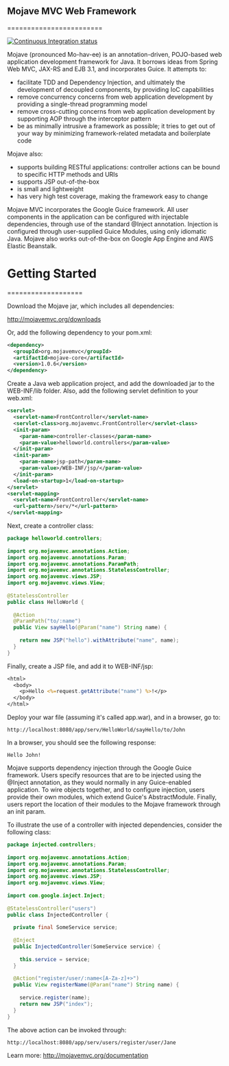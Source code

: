 ## Mojave MVC Web Framework

========================

[![Continuous Integration status](https://secure.travis-ci.org/lantunes/mojave.png)](http://travis-ci.org/lantunes/mojave)

Mojave (pronounced Mo-hav-ee) is an annotation-driven, POJO-based web application development framework for Java. 
It borrows ideas from Spring Web MVC, JAX-RS and EJB 3.1, and incorporates Guice. It attempts to:

* facilitate TDD and Dependency Injection, and ultimately the development of decoupled components, by providing IoC capabilities
* remove concurrency concerns from web application development by providing a single-thread programming model
* remove cross-cutting concerns from web application development by supporting AOP through the interceptor pattern
* be as minimally intrusive a framework as possible; it tries to get out of your way by minimizing framework-related metadata and boilerplate code

Mojave also:

* supports building RESTful applications: controller actions can be bound to specific HTTP methods and URIs
* supports JSP out-of-the-box
* is small and lightweight
* has very high test coverage, making the framework easy to change

Mojave MVC incorporates the Google Guice framework. All user components in the application can 
be configured with injectable dependencies, through use of the standard @Inject annotation. 
Injection is configured through user-supplied Guice Modules, using only idiomatic Java. Mojave also works 
out-of-the-box on Google App Engine and AWS Elastic Beanstalk.

# Getting Started
===================

Download the Mojave jar, which includes all dependencies:

http://mojavemvc.org/downloads

Or, add the following dependency to your pom.xml:

```xml
<dependency>
  <groupId>org.mojavemvc</groupId>
  <artifactId>mojave-core</artifactId>
  <version>1.0.6</version>
</dependency>
```

Create a Java web application project, and add the downloaded jar to the WEB-INF/lib folder. Also,
add the following servlet definition to your web.xml:

```xml
<servlet>
  <servlet-name>FrontController</servlet-name>
  <servlet-class>org.mojavemvc.FrontController</servlet-class>
  <init-param>
    <param-name>controller-classes</param-name>
    <param-value>helloworld.controllers</param-value>
  </init-param>
  <init-param>
    <param-name>jsp-path</param-name>
    <param-value>/WEB-INF/jsp/</param-value>
  </init-param>
  <load-on-startup>1</load-on-startup>
</servlet>
<servlet-mapping>
  <servlet-name>FrontController</servlet-name>
  <url-pattern>/serv/*</url-pattern>
</servlet-mapping>
```

Next, create a controller class:

```java
package helloworld.controllers;
 
import org.mojavemvc.annotations.Action;
import org.mojavemvc.annotations.Param;
import org.mojavemvc.annotations.ParamPath;
import org.mojavemvc.annotations.StatelessController;
import org.mojavemvc.views.JSP;
import org.mojavemvc.views.View;
 
@StatelessController
public class HelloWorld {
 
  @Action
  @ParamPath("to/:name")
  public View sayHello(@Param("name") String name) {
 
    return new JSP("hello").withAttribute("name", name);
  }
}
```

Finally, create a JSP file, and add it to WEB-INF/jsp:

```jsp
<html>
  <body>
    <p>Hello <%=request.getAttribute("name") %>!</p>
  </body>
</html>
```

Deploy your war file (assuming it's called app.war), and in a browser, go to:

    http://localhost:8080/app/serv/HelloWorld/sayHello/to/John
    
In a browser, you should see the following response:

    Hello John!

Mojave supports dependency injection through the Google Guice framework. Users specify resources that are to be injected using the @Inject 
annotation, as they would normally in any Guice-enabled application. To wire objects together, and to configure injection, users provide 
their own modules, which extend Guice's AbstractModule. Finally, users report the location of their modules to the Mojave framework 
through an init param.

To illustrate the use of a controller with injected dependencies, consider the following class:

```java
package injected.controllers;
 
import org.mojavemvc.annotations.Action;
import org.mojavemvc.annotations.Param;
import org.mojavemvc.annotations.StatelessController;
import org.mojavemvc.views.JSP;
import org.mojavemvc.views.View;
 
import com.google.inject.Inject;
 
@StatelessController("users")
public class InjectedController {
 
  private final SomeService service;
 
  @Inject
  public InjectedController(SomeService service) {
 
    this.service = service;
  }
 
  @Action("register/user/:name<[A-Za-z]+>")
  public View registerName(@Param("name") String name) {
 
    service.register(name);
    return new JSP("index");
  }
}
```

The above action can be invoked through:

    http://localhost:8080/app/serv/users/register/user/Jane

Learn more: http://mojavemvc.org/documentation